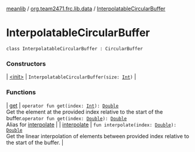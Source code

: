 [meanlib](../../index.md) / [org.team2471.frc.lib.data](../index.md) / [InterpolatableCircularBuffer](./index.md)

# InterpolatableCircularBuffer

`class InterpolatableCircularBuffer : CircularBuffer`

### Constructors

| [&lt;init&gt;](-init-.md) | `InterpolatableCircularBuffer(size: `[`Int`](https://kotlinlang.org/api/latest/jvm/stdlib/kotlin/-int/index.html)`)` |

### Functions

| [get](get.md) | `operator fun get(index: `[`Int`](https://kotlinlang.org/api/latest/jvm/stdlib/kotlin/-int/index.html)`): `[`Double`](https://kotlinlang.org/api/latest/jvm/stdlib/kotlin/-double/index.html)<br>Get the element at the provided index relative to the start of the buffer.`operator fun get(index: `[`Double`](https://kotlinlang.org/api/latest/jvm/stdlib/kotlin/-double/index.html)`): `[`Double`](https://kotlinlang.org/api/latest/jvm/stdlib/kotlin/-double/index.html)<br>Alias for [interpolate](interpolate.md) |
| [interpolate](interpolate.md) | `fun interpolate(index: `[`Double`](https://kotlinlang.org/api/latest/jvm/stdlib/kotlin/-double/index.html)`): `[`Double`](https://kotlinlang.org/api/latest/jvm/stdlib/kotlin/-double/index.html)<br>Get the linear interpolation of elements between provided index relative to the start of the buffer. |

